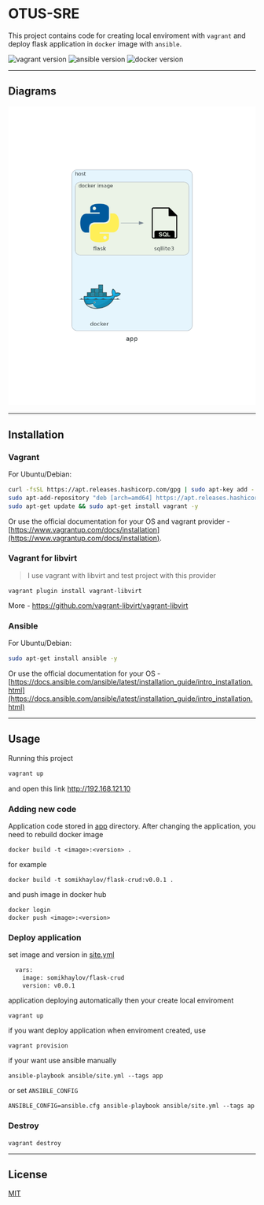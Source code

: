 # OTUS-SRE

This project contains code for creating local enviroment with `vagrant` and deploy flask application in `docker` image with `ansible`.

![vagrant version](https://img.shields.io/badge/vagrant-~2.2-blue)
![ansible version](https://img.shields.io/badge/ansible-~2.10-green)
![docker version](https://img.shields.io/badge/docker-~20.10-lightgrey)

---

## Diagrams

![web app scheme](/diagrams/app.png)

---
## Installation

### Vagrant
For Ubuntu/Debian:
```bash
curl -fsSL https://apt.releases.hashicorp.com/gpg | sudo apt-key add -
sudo apt-add-repository "deb [arch=amd64] https://apt.releases.hashicorp.com $(lsb_release -cs) main"
sudo apt-get update && sudo apt-get install vagrant -y
```
Or use the official documentation for your OS and vagrant provider - [https://www.vagrantup.com/docs/installation](https://www.vagrantup.com/docs/installation).

### Vagrant for libvirt
> I use vagrant with libvirt and test project with this provider 
```
vagrant plugin install vagrant-libvirt
```
More - https://github.com/vagrant-libvirt/vagrant-libvirt

### Ansible
For Ubuntu/Debian:
```bash
sudo apt-get install ansible -y
```
Or use the official documentation for your OS - [https://docs.ansible.com/ansible/latest/installation_guide/intro_installation.html](https://docs.ansible.com/ansible/latest/installation_guide/intro_installation.html)

---
## Usage

Running this project
```bash
vagrant up
```
and open this link http://192.168.121.10

### Adding new code
Application code stored in [app](./app) directory. After changing the application, you need to rebuild docker image

```
docker build -t <image>:<version> .
```

for example
```
docker build -t somikhaylov/flask-crud:v0.0.1 .
```

and push image in docker hub
```
docker login
docker push <image>:<version>
```

### Deploy application

set image and version in [site.yml](./ansible/site.yml)
```
  vars:
    image: somikhaylov/flask-crud
    version: v0.0.1 
```

application deploying automatically then your create local enviroment
```
vagrant up
```
if you want deploy application when enviroment created, use
```
vagrant provision
```

if your want use ansible manually
```
ansible-playbook ansible/site.yml --tags app
```

or set `ANSIBLE_CONFIG`
```
ANSIBLE_CONFIG=ansible.cfg ansible-playbook ansible/site.yml --tags ap
```

### Destroy
```
vagrant destroy
```

---

## License
[MIT](https://choosealicense.com/licenses/mit/)